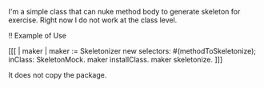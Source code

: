 I'm a simple class that can nuke method body to generate skeleton for exercise. 
Right now I do not work at the class level.


!! Example of Use

[[[
| maker |
maker := Skeletonizer new
				selectors: #(methodToSkeletonize);
				inClass: SkeletonMock.
maker installClass.
maker skeletonize.
]]]

It does not copy the package.
